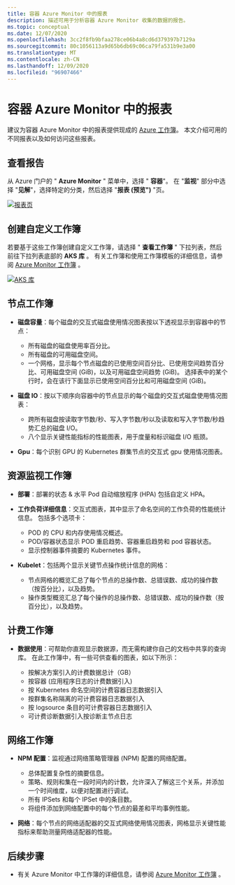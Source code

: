 ```yaml
---
title: 容器 Azure Monitor 中的报表
description: 描述可用于分析容器 Azure Monitor 收集的数据的报告。
ms.topic: conceptual
ms.date: 12/07/2020
ms.openlocfilehash: 3cc2f8fb9bfaa278ce06b4a8cd6d379397b7129a
ms.sourcegitcommit: 80c1056113a9d65b6db69c06ca79fa531b9e3a00
ms.translationtype: MT
ms.contentlocale: zh-CN
ms.lasthandoff: 12/09/2020
ms.locfileid: "96907466"
---
```

# <a name="reports-in-azure-monitor-for-containers"></a>容器 Azure Monitor 中的报表
建议为容器 Azure Monitor 中的报表提供现成的 [Azure 工作簿](../platform/workbooks-overview.md)。 本文介绍可用的不同报表以及如何访问这些报表。

## <a name="viewing-reports"></a>查看报告
从 Azure 门户的 " **Azure Monitor** " 菜单中，选择 " **容器**"。 在 "**监视**" 部分中选择 "**见解**"，选择特定的分类，然后选择 "**报表 (预览")** "页。 

[![报表页](media/container-insights-reports/reports-page.png)](media/container-insights-reports/reports-page.png#lightbox)

## <a name="create-a-custom-workbook"></a>创建自定义工作簿
若要基于这些工作簿创建自定义工作簿，请选择 " **查看工作簿** " 下拉列表，然后前往下拉列表底部的 **AKS 库** 。 有关工作簿和使用工作簿模板的详细信息，请参阅 [Azure Monitor 工作簿](../platform/workbooks-overview.md) 。

[![AKS 库](media/container-insights-reports/aks-gallery.png)](media/container-insights-reports/aks-gallery.png#lightbox)

## <a name="node-workbooks"></a>节点工作簿

- **磁盘容量**：每个磁盘的交互式磁盘使用情况图表按以下透视显示到容器中的节点：

    - 所有磁盘的磁盘使用率百分比。
    - 所有磁盘的可用磁盘空间。
    - 一个网格，显示每个节点磁盘的已使用空间百分比、已使用空间趋势百分比、可用磁盘空间 (GiB)，以及可用磁盘空间趋势 (GiB)。 选择表中的某个行时，会在该行下面显示已使用空间百分比和可用磁盘空间 (GiB)。

- **磁盘 IO**：按以下顺序向容器中的节点显示的每个磁盘的交互式磁盘使用情况图表：

    - 跨所有磁盘按读取字节数/秒、写入字节数/秒以及读取和写入字节数/秒趋势汇总的磁盘 I/O。
    - 八个显示关键性能指标的性能图表，用于度量和标识磁盘 I/O 瓶颈。

- **Gpu**：每个识别 GPU 的 Kubernetes 群集节点的交互式 gpu 使用情况图表。

## <a name="resource-monitoring-workbooks"></a>资源监视工作簿

- **部署**：部署的状态 & 水平 Pod 自动缩放程序 (HPA) 包括自定义 HPA。 
  
- **工作负荷详细信息**：交互式图表，其中显示了命名空间的工作负荷的性能统计信息。 包括多个选项卡：

  - POD 的 CPU 和内存使用情况概述。
  - POD/容器状态显示 POD 重启趋势、容器重启趋势和 pod 容器状态。
  - 显示控制器事件摘要的 Kubernetes 事件。

- **Kubelet**：包括两个显示关键节点操作统计信息的网格：

    - 节点网格的概览汇总了每个节点的总操作数、总错误数、成功的操作数（按百分比），以及趋势。
    - 操作类型概览汇总了每个操作的总操作数、总错误数、成功的操作数（按百分比），以及趋势。
## <a name="billing-workbooks"></a>计费工作簿

- **数据使用**：可帮助你直观显示数据源，而无需构建你自己的文档中共享的查询库。 在此工作簿中，有一些可供查看的图表，如以下所示：

  - 按解决方案引入的计费数据总计（GB）
  - 按容器 (应用程序日志的计费数据引入) 
  - 按 Kubernetes 命名空间的计费容器日志数据引入
  - 按群集名称隔离的可计费容器日志数据引入
  - 按 logsource 条目的可计费容器日志数据引入
  - 可计费诊断数据引入按诊断主节点日志

## <a name="networking-workbooks"></a>网络工作簿

- **NPM 配置**：监视通过网络策略管理器 (NPM) 配置的网络配置。

  - 总体配置复杂性的摘要信息。
  - 策略、规则和集在一段时间内的计数，允许深入了解这三个关系，并添加一个时间维度，以便对配置进行调试。
  - 所有 IPSets 和每个 IPSet 中的条目数。
  - 将组件添加到网络配置中的每个节点的最差和平均事例性能。

- **网络**：每个节点的网络适配器的交互式网络使用情况图表，网格显示关键性能指标来帮助测量网络适配器的性能。



## <a name="next-steps"></a>后续步骤

- 有关 Azure Monitor 中工作簿的详细信息，请参阅 [Azure Monitor 工作簿](../platform/workbooks-overview.md) 。
